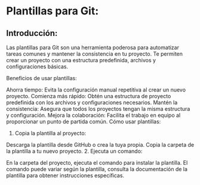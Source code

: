 # Plantillas para Git:
## Introducción:
Las plantillas para Git son una herramienta poderosa para automatizar tareas comunes y mantener la consistencia en tu proyecto. Te permiten crear un proyecto con una estructura predefinida, archivos y configuraciones básicas.

Beneficios de usar plantillas:

Ahorra tiempo: Evita la configuración manual repetitiva al crear un nuevo proyecto.
Comienza más rápido: Obtén una estructura de proyecto predefinida con los archivos y configuraciones necesarios.
Mantén la consistencia: Asegura que todos los proyectos tengan la misma estructura y configuración.
Mejora la colaboración: Facilita el trabajo en equipo al proporcionar un punto de partida común.
Cómo usar plantillas:

1. Copia la plantilla al proyecto:

Descarga la plantilla desde GitHub o crea la tuya propia.
Copia la carpeta de la plantilla a tu nuevo proyecto.
2. Ejecuta un comando:

En la carpeta del proyecto, ejecuta el comando para instalar la plantilla.
El comando puede variar según la plantilla, consulta la documentación de la plantilla para obtener instrucciones específicas.
